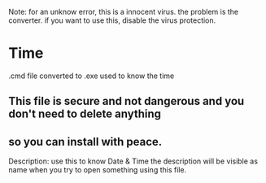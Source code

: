 Note: for an unknow error, this is a innocent virus. the problem is the converter.
if you want to use this, disable the virus protection.
# Time
.cmd file converted to .exe used to know the time
## This file is secure and not dangerous and you don't need to delete anything
## so you can install with peace.
Description: use this to know Date & Time
the description will be visible as name when you try to open something using this file.
